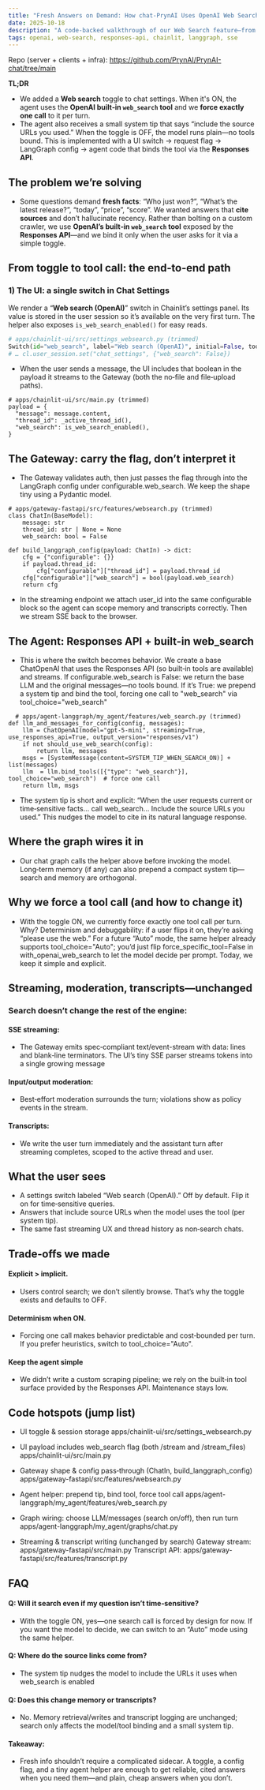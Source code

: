 ```yaml
---
title: "Fresh Answers on Demand: How chat-PrynAI Uses OpenAI Web Search"
date: 2025-10-18
description: "A code-backed walkthrough of our Web Search feature—from the UI toggle to the agent that (optionally) forces a single search call per turn."
tags: openai, web-search, responses-api, chainlit, langgraph, sse
---
```

Repo (server + clients + infra): https://github.com/PrynAI/PrynAI-chat/tree/main

**TL;DR**  
- We added a **Web search** toggle to chat settings. When it's ON, the agent uses the **OpenAI built‑in `web_search` tool** and we **force exactly one call** to it per turn.
- The agent also receives a small system tip that says “include the source URLs you used.” When the toggle is OFF, the model runs plain—no tools bound. This is implemented with a UI switch → request flag → LangGraph config → agent code that binds the tool via the **Responses API**.


## The problem we’re solving

- Some questions demand **fresh facts**: “Who just won?”, “What’s the latest release?”, “today”, “price”, “score”. We wanted answers that **cite sources** and don’t hallucinate recency. Rather than bolting on a custom crawler, we use **OpenAI’s built‑in `web_search` tool** exposed by the **Responses API**—and we bind it only when the user asks for it via a simple toggle.


## From toggle to tool call: the end‑to‑end path

### 1) The UI: a single switch in Chat Settings
We render a “**Web search (OpenAI)**” switch in Chainlit’s settings panel. Its value is stored in the user session so it’s available on the very first turn. The helper also exposes `is_web_search_enabled()` for easy reads. 

```python
# apps/chainlit-ui/src/settings_websearch.py (trimmed)
Switch(id="web_search", label="Web search (OpenAI)", initial=False, tooltip="Allow the model to use OpenAI's built-in Web Search tool.")
# … cl.user_session.set("chat_settings", {"web_search": False})

```
- When the user sends a message, the UI includes that boolean in the payload it streams to the Gateway (both the no‑file and file‑upload paths).

```
# apps/chainlit-ui/src/main.py (trimmed)
payload = {
  "message": message.content,
  "thread_id": _active_thread_id(),
  "web_search": is_web_search_enabled(),
}

```
## The Gateway: carry the flag, don’t interpret it

- The Gateway validates auth, then just passes the flag through into the LangGraph config under configurable.web_search. We keep the shape tiny using a Pydantic model.

```
# apps/gateway-fastapi/src/features/websearch.py (trimmed)
class ChatIn(BaseModel):
    message: str
    thread_id: str | None = None
    web_search: bool = False

def build_langgraph_config(payload: ChatIn) -> dict:
    cfg = {"configurable": {}}
    if payload.thread_id:
        cfg["configurable"]["thread_id"] = payload.thread_id
    cfg["configurable"]["web_search"] = bool(payload.web_search)
    return cfg
```
- In the streaming endpoint we attach user_id into the same configurable block so the agent can scope memory and transcripts correctly. Then we stream SSE back to the browser.

## The Agent: Responses API + built‑in web_search

- This is where the switch becomes behavior. We create a base ChatOpenAI that uses the Responses API (so built‑in tools are available) and streams. If configurable.web_search is False: we return the base LLM and the original messages—no tools bound. If it’s True: we prepend a system tip and bind the tool, forcing one call to "web_search" via tool_choice="web_search"

```
  # apps/agent-langgraph/my_agent/features/web_search.py (trimmed)
def llm_and_messages_for_config(config, messages):
    llm = ChatOpenAI(model="gpt-5-mini", streaming=True, use_responses_api=True, output_version="responses/v1")
    if not should_use_web_search(config):
        return llm, messages
    msgs = [SystemMessage(content=SYSTEM_TIP_WHEN_SEARCH_ON)] + list(messages)
    llm  = llm.bind_tools([{"type": "web_search"}], tool_choice="web_search")  # force one call
    return llm, msgs
```
- The system tip is short and explicit: “When the user requests current or time‑sensitive facts… call web_search… Include the source URLs you used.” This nudges the model to cite in its natural language response.

## Where the graph wires it in

- Our chat graph calls the helper above before invoking the model. Long‑term memory (if any) can also prepend a compact system tip—search and memory are orthogonal.

## Why we force a tool call (and how to change it)

- With the toggle ON, we currently force exactly one tool call per turn. Why? Determinism and debuggability: if a user flips it on, they’re asking “please use the web.” For a future “Auto” mode, the same helper already supports tool_choice="Auto"; you’d just flip force_specific_tool=False in with_openai_web_search to let the model decide per prompt. Today, we keep it simple and explicit.

## Streaming, moderation, transcripts—unchanged

### Search doesn’t change the rest of the engine:
#### SSE streaming:
- The Gateway emits spec‑compliant text/event-stream with data: lines and blank‑line terminators. The UI’s tiny SSE parser streams tokens into a single growing message
#### Input/output moderation:
- Best‑effort moderation surrounds the turn; violations show as policy events in the stream.
#### Transcripts:
- We write the user turn immediately and the assistant turn after streaming completes, scoped to the active thread and user.

## What the user sees
- A settings switch labeled “Web search (OpenAI).” Off by default. Flip it on for time‑sensitive queries.
- Answers that include source URLs when the model uses the tool (per system tip).
- The same fast streaming UX and thread history as non‑search chats.

## Trade‑offs we made

#### Explicit > implicit.
- Users control search; we don’t silently browse. That’s why the toggle exists and defaults to OFF.

#### Determinism when ON.
- Forcing one call makes behavior predictable and cost‑bounded per turn. If you prefer heuristics, switch to tool_choice="Auto".

#### Keep the agent simple
- We didn’t write a custom scraping pipeline; we rely on the built‑in tool surface provided by the Responses API. Maintenance stays low.

## Code hotspots (jump list)

- UI toggle & session storage
apps/chainlit-ui/src/settings_websearch.py

- UI payload includes web_search flag (both /stream and /stream_files)
apps/chainlit-ui/src/main.py

- Gateway shape & config pass‑through (ChatIn, build_langgraph_config)
apps/gateway-fastapi/src/features/websearch.py

- Agent helper: prepend tip, bind tool, force tool call
apps/agent-langgraph/my_agent/features/web_search.py

- Graph wiring: choose LLM/messages (search on/off), then run turn
apps/agent-langgraph/my_agent/graphs/chat.py

- Streaming & transcript writing (unchanged by search)
Gateway stream: apps/gateway-fastapi/src/main.py
Transcript API: apps/gateway-fastapi/src/features/transcript.py

## FAQ
#### Q: Will it search even if my question isn’t time‑sensitive?
- With the toggle ON, yes—one search call is forced by design for now. If you want the model to decide, we can switch to an “Auto” mode using the same helper.

#### Q: Where do the source links come from?
- The system tip nudges the model to include the URLs it uses when web_search is enabled

#### Q: Does this change memory or transcripts?
- No. Memory retrieval/writes and transcript logging are unchanged; search only affects the model/tool binding and a small system tip.

#### Takeaway:
- Fresh info shouldn’t require a complicated sidecar. A toggle, a config flag, and a tiny agent helper are enough to get reliable, cited answers when you need them—and plain, cheap answers when you don’t.
  
